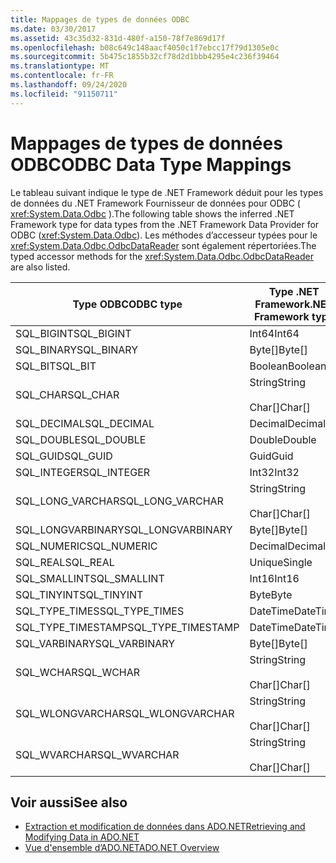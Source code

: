 ```yaml
---
title: Mappages de types de données ODBC
ms.date: 03/30/2017
ms.assetid: 43c35d32-831d-480f-a150-78f7e869d17f
ms.openlocfilehash: b08c649c148aacf4050c1f7ebcc17f79d1305e0c
ms.sourcegitcommit: 5b475c1855b32cf78d2d1bbb4295e4c236f39464
ms.translationtype: MT
ms.contentlocale: fr-FR
ms.lasthandoff: 09/24/2020
ms.locfileid: "91150711"
---
```

# <a name="odbc-data-type-mappings"></a><span data-ttu-id="81864-102">Mappages de types de données ODBC</span><span class="sxs-lookup"><span data-stu-id="81864-102">ODBC Data Type Mappings</span></span>

<span data-ttu-id="81864-103">Le tableau suivant indique le type de .NET Framework déduit pour les types de données du .NET Framework Fournisseur de données pour ODBC ( <xref:System.Data.Odbc> ).</span><span class="sxs-lookup"><span data-stu-id="81864-103">The following table shows the inferred .NET Framework type for data types from the .NET Framework Data Provider for ODBC (<xref:System.Data.Odbc>).</span></span> <span data-ttu-id="81864-104">Les méthodes d’accesseur typées pour le <xref:System.Data.Odbc.OdbcDataReader> sont également répertoriées.</span><span class="sxs-lookup"><span data-stu-id="81864-104">The typed accessor methods for the <xref:System.Data.Odbc.OdbcDataReader> are also listed.</span></span>  
  
|<span data-ttu-id="81864-105">Type ODBC</span><span class="sxs-lookup"><span data-stu-id="81864-105">ODBC type</span></span>|<span data-ttu-id="81864-106">Type .NET Framework</span><span class="sxs-lookup"><span data-stu-id="81864-106">.NET Framework type</span></span>|<span data-ttu-id="81864-107">Accesseur typé .NET Framework</span><span class="sxs-lookup"><span data-stu-id="81864-107">.NET Framework typed accessor</span></span>|  
|---------------|----------------------------------------------------------------------|--------------------------------------------------------------------------------|  
|<span data-ttu-id="81864-108">SQL_BIGINT</span><span class="sxs-lookup"><span data-stu-id="81864-108">SQL_BIGINT</span></span>|<span data-ttu-id="81864-109">Int64</span><span class="sxs-lookup"><span data-stu-id="81864-109">Int64</span></span>|<span data-ttu-id="81864-110">GetInt64()</span><span class="sxs-lookup"><span data-stu-id="81864-110">GetInt64()</span></span>|  
|<span data-ttu-id="81864-111">SQL_BINARY</span><span class="sxs-lookup"><span data-stu-id="81864-111">SQL_BINARY</span></span>|<span data-ttu-id="81864-112">Byte[]</span><span class="sxs-lookup"><span data-stu-id="81864-112">Byte[]</span></span>|<span data-ttu-id="81864-113">GetBytes()</span><span class="sxs-lookup"><span data-stu-id="81864-113">GetBytes()</span></span>|  
|<span data-ttu-id="81864-114">SQL_BIT</span><span class="sxs-lookup"><span data-stu-id="81864-114">SQL_BIT</span></span>|<span data-ttu-id="81864-115">Boolean</span><span class="sxs-lookup"><span data-stu-id="81864-115">Boolean</span></span>|<span data-ttu-id="81864-116">GetBoolean()</span><span class="sxs-lookup"><span data-stu-id="81864-116">GetBoolean()</span></span>|  
|<span data-ttu-id="81864-117">SQL_CHAR</span><span class="sxs-lookup"><span data-stu-id="81864-117">SQL_CHAR</span></span>|<span data-ttu-id="81864-118">String</span><span class="sxs-lookup"><span data-stu-id="81864-118">String</span></span><br /><br /> <span data-ttu-id="81864-119">Char[]</span><span class="sxs-lookup"><span data-stu-id="81864-119">Char[]</span></span>|<span data-ttu-id="81864-120">GetString()</span><span class="sxs-lookup"><span data-stu-id="81864-120">GetString()</span></span><br /><br /> <span data-ttu-id="81864-121">GetChars()</span><span class="sxs-lookup"><span data-stu-id="81864-121">GetChars()</span></span>|  
|<span data-ttu-id="81864-122">SQL_DECIMAL</span><span class="sxs-lookup"><span data-stu-id="81864-122">SQL_DECIMAL</span></span>|<span data-ttu-id="81864-123">Decimal</span><span class="sxs-lookup"><span data-stu-id="81864-123">Decimal</span></span>|<span data-ttu-id="81864-124">GetDecimal()</span><span class="sxs-lookup"><span data-stu-id="81864-124">GetDecimal()</span></span>|  
|<span data-ttu-id="81864-125">SQL_DOUBLE</span><span class="sxs-lookup"><span data-stu-id="81864-125">SQL_DOUBLE</span></span>|<span data-ttu-id="81864-126">Double</span><span class="sxs-lookup"><span data-stu-id="81864-126">Double</span></span>|<span data-ttu-id="81864-127">GetDouble()</span><span class="sxs-lookup"><span data-stu-id="81864-127">GetDouble()</span></span>|  
|<span data-ttu-id="81864-128">SQL_GUID</span><span class="sxs-lookup"><span data-stu-id="81864-128">SQL_GUID</span></span>|<span data-ttu-id="81864-129">Guid</span><span class="sxs-lookup"><span data-stu-id="81864-129">Guid</span></span>|<span data-ttu-id="81864-130">GetGuid()</span><span class="sxs-lookup"><span data-stu-id="81864-130">GetGuid()</span></span>|  
|<span data-ttu-id="81864-131">SQL_INTEGER</span><span class="sxs-lookup"><span data-stu-id="81864-131">SQL_INTEGER</span></span>|<span data-ttu-id="81864-132">Int32</span><span class="sxs-lookup"><span data-stu-id="81864-132">Int32</span></span>|<span data-ttu-id="81864-133">GetInt32()</span><span class="sxs-lookup"><span data-stu-id="81864-133">GetInt32()</span></span>|  
|<span data-ttu-id="81864-134">SQL_LONG_VARCHAR</span><span class="sxs-lookup"><span data-stu-id="81864-134">SQL_LONG_VARCHAR</span></span>|<span data-ttu-id="81864-135">String</span><span class="sxs-lookup"><span data-stu-id="81864-135">String</span></span><br /><br /> <span data-ttu-id="81864-136">Char[]</span><span class="sxs-lookup"><span data-stu-id="81864-136">Char[]</span></span>|<span data-ttu-id="81864-137">GetString()</span><span class="sxs-lookup"><span data-stu-id="81864-137">GetString()</span></span><br /><br /> <span data-ttu-id="81864-138">GetChars()</span><span class="sxs-lookup"><span data-stu-id="81864-138">GetChars()</span></span>|  
|<span data-ttu-id="81864-139">SQL_LONGVARBINARY</span><span class="sxs-lookup"><span data-stu-id="81864-139">SQL_LONGVARBINARY</span></span>|<span data-ttu-id="81864-140">Byte[]</span><span class="sxs-lookup"><span data-stu-id="81864-140">Byte[]</span></span>|<span data-ttu-id="81864-141">GetBytes()</span><span class="sxs-lookup"><span data-stu-id="81864-141">GetBytes()</span></span>|  
|<span data-ttu-id="81864-142">SQL_NUMERIC</span><span class="sxs-lookup"><span data-stu-id="81864-142">SQL_NUMERIC</span></span>|<span data-ttu-id="81864-143">Decimal</span><span class="sxs-lookup"><span data-stu-id="81864-143">Decimal</span></span>|<span data-ttu-id="81864-144">GetDecimal()</span><span class="sxs-lookup"><span data-stu-id="81864-144">GetDecimal()</span></span>|  
|<span data-ttu-id="81864-145">SQL_REAL</span><span class="sxs-lookup"><span data-stu-id="81864-145">SQL_REAL</span></span>|<span data-ttu-id="81864-146">Unique</span><span class="sxs-lookup"><span data-stu-id="81864-146">Single</span></span>|<span data-ttu-id="81864-147">GetFloat()</span><span class="sxs-lookup"><span data-stu-id="81864-147">GetFloat()</span></span>|  
|<span data-ttu-id="81864-148">SQL_SMALLINT</span><span class="sxs-lookup"><span data-stu-id="81864-148">SQL_SMALLINT</span></span>|<span data-ttu-id="81864-149">Int16</span><span class="sxs-lookup"><span data-stu-id="81864-149">Int16</span></span>|<span data-ttu-id="81864-150">GetInt16()</span><span class="sxs-lookup"><span data-stu-id="81864-150">GetInt16()</span></span>|  
|<span data-ttu-id="81864-151">SQL_TINYINT</span><span class="sxs-lookup"><span data-stu-id="81864-151">SQL_TINYINT</span></span>|<span data-ttu-id="81864-152">Byte</span><span class="sxs-lookup"><span data-stu-id="81864-152">Byte</span></span>|<span data-ttu-id="81864-153">GetByte()</span><span class="sxs-lookup"><span data-stu-id="81864-153">GetByte()</span></span>|  
|<span data-ttu-id="81864-154">SQL_TYPE_TIMES</span><span class="sxs-lookup"><span data-stu-id="81864-154">SQL_TYPE_TIMES</span></span>|<span data-ttu-id="81864-155">DateTime</span><span class="sxs-lookup"><span data-stu-id="81864-155">DateTime</span></span>|<span data-ttu-id="81864-156">GetDateTime()</span><span class="sxs-lookup"><span data-stu-id="81864-156">GetDateTime()</span></span>|  
|<span data-ttu-id="81864-157">SQL_TYPE_TIMESTAMP</span><span class="sxs-lookup"><span data-stu-id="81864-157">SQL_TYPE_TIMESTAMP</span></span>|<span data-ttu-id="81864-158">DateTime</span><span class="sxs-lookup"><span data-stu-id="81864-158">DateTime</span></span>|<span data-ttu-id="81864-159">GetDateTime()</span><span class="sxs-lookup"><span data-stu-id="81864-159">GetDateTime()</span></span>|  
|<span data-ttu-id="81864-160">SQL_VARBINARY</span><span class="sxs-lookup"><span data-stu-id="81864-160">SQL_VARBINARY</span></span>|<span data-ttu-id="81864-161">Byte[]</span><span class="sxs-lookup"><span data-stu-id="81864-161">Byte[]</span></span>|<span data-ttu-id="81864-162">GetBytes()</span><span class="sxs-lookup"><span data-stu-id="81864-162">GetBytes()</span></span>|  
|<span data-ttu-id="81864-163">SQL_WCHAR</span><span class="sxs-lookup"><span data-stu-id="81864-163">SQL_WCHAR</span></span>|<span data-ttu-id="81864-164">String</span><span class="sxs-lookup"><span data-stu-id="81864-164">String</span></span><br /><br /> <span data-ttu-id="81864-165">Char[]</span><span class="sxs-lookup"><span data-stu-id="81864-165">Char[]</span></span>|<span data-ttu-id="81864-166">GetString()</span><span class="sxs-lookup"><span data-stu-id="81864-166">GetString()</span></span><br /><br /> <span data-ttu-id="81864-167">GetChars()</span><span class="sxs-lookup"><span data-stu-id="81864-167">GetChars()</span></span>|  
|<span data-ttu-id="81864-168">SQL_WLONGVARCHAR</span><span class="sxs-lookup"><span data-stu-id="81864-168">SQL_WLONGVARCHAR</span></span>|<span data-ttu-id="81864-169">String</span><span class="sxs-lookup"><span data-stu-id="81864-169">String</span></span><br /><br /> <span data-ttu-id="81864-170">Char[]</span><span class="sxs-lookup"><span data-stu-id="81864-170">Char[]</span></span>|<span data-ttu-id="81864-171">GetString()</span><span class="sxs-lookup"><span data-stu-id="81864-171">GetString()</span></span><br /><br /> <span data-ttu-id="81864-172">GetChars()</span><span class="sxs-lookup"><span data-stu-id="81864-172">GetChars()</span></span>|  
|<span data-ttu-id="81864-173">SQL_WVARCHAR</span><span class="sxs-lookup"><span data-stu-id="81864-173">SQL_WVARCHAR</span></span>|<span data-ttu-id="81864-174">String</span><span class="sxs-lookup"><span data-stu-id="81864-174">String</span></span><br /><br /> <span data-ttu-id="81864-175">Char[]</span><span class="sxs-lookup"><span data-stu-id="81864-175">Char[]</span></span>|<span data-ttu-id="81864-176">GetString()</span><span class="sxs-lookup"><span data-stu-id="81864-176">GetString()</span></span><br /><br /> <span data-ttu-id="81864-177">GetChars()</span><span class="sxs-lookup"><span data-stu-id="81864-177">GetChars()</span></span>|  
  
## <a name="see-also"></a><span data-ttu-id="81864-178">Voir aussi</span><span class="sxs-lookup"><span data-stu-id="81864-178">See also</span></span>

- [<span data-ttu-id="81864-179">Extraction et modification de données dans ADO.NET</span><span class="sxs-lookup"><span data-stu-id="81864-179">Retrieving and Modifying Data in ADO.NET</span></span>](retrieving-and-modifying-data.md)
- [<span data-ttu-id="81864-180">Vue d'ensemble d’ADO.NET</span><span class="sxs-lookup"><span data-stu-id="81864-180">ADO.NET Overview</span></span>](ado-net-overview.md)
